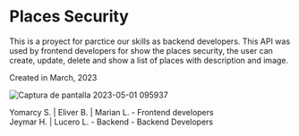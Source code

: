 # Places Security

This is a proyect for parctice our skills as backend developers. 
This API was used by frontend developers for show the places security, 
the user can create, update, delete and show a list of places with description and image. 

Created in March, 2023


![Captura de pantalla 2023-05-01 095937](https://github.com/LuceroLuciano/proyecto-lugatres-seguros-v3/assets/83784155/508160fe-237e-43fa-b160-1bdf61f96d86)

Yomarcy S. | Eliver B. | Marian L. - Frontend developers <br>
Jeymar H. | Lucero L. - Backend - Backend Developers

